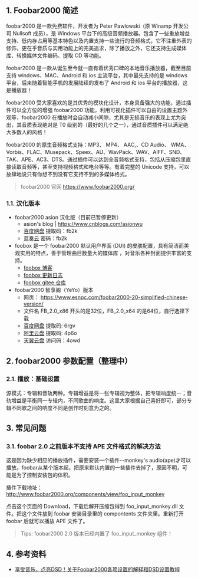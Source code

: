 ## 1. Foobar2000 简述

foobar2000 是一款免费软件，开发者为 Peter Pawlowski（原 Winamp 开发公司 Nullsoft 成员），是 Windows 平台下的高级音频播放器。包含了一些重放增益支持、低内存占用等基本特色以及内置支持一些流行的音频格式，它不注重外表的修饰，更在乎音质与实用功能上的完美追求，除了播放之外，它还支持生成媒体库、转换媒体文件编码、提取 CD 等功能。

foobar2000 是一款从诞生至今就一直有着优秀口碑的本地音乐播放器，截至目前支持 windows、MAC、Android 和 ios 主流平台，其中最先支持的是 windows 平台，后来随着智能手机的发展陆续的发布了 Android 和 ios 平台的播放器，这是播放器！

foobar2000 受大家喜欢的是其优秀的模块化设计，本身具备强大的功能，通过插件可以全方位的增强 foobar2000 功能，利用可视化插件可以自由的设置主题外观等，foobar2000 在播放时会自动减小间隙，尤其是无损音乐的表现上尤为突出，其音质表现绝对是 T0 级别的（最好的几个之一），通过音质插件可以满足绝大多数人的风格！

foobar2000 的原生音频格式支持：MP3、 MP4、 AAC,、CD Audio、 WMA、 Vorbis、FLAC、Musepack、Speex、AU、WavPack、WAV、AIFF、SND、TAK、APE、AC3、DTS。通过插件可以达到全音频格式支持，包括从压缩包里直接读取音频等，甚至支持视频格式和电台等等。有着完整的 Unicode 支持，可以放肆地说只有你想不到没有它支持不到的多媒体格式。

> foobar2000 官网  https://www.foobar2000.org/

### 1.1. 汉化版本

- foobar2000 asion 汉化版（目前已暂停更新）
   - asion's blog | https://www.cnblogs.com/asionwu
   - [百度网盘](https://pan.baidu.com/s/1wVbB24nSlwiHJWzJOagF9g?pwd=fb2k) 提取码：fb2k
   - [蓝奏云](https://wwi.lanzoup.com/b0jitwwf) 密码：fb2k
- foobox 是一个 foobar2000 默认用户界面 (DUI) 的皮肤配置，具有简洁而美观实用的特点，善于管理曲目数量大的媒体库 ，对音乐各种封面提供丰富的支持。
    - [foobox 博客](https://dream7180.gitee.io/2023/foobox-release/)
    - [foobox 更新日志](https://dream7180.gitee.io/2023/foobox-changelog/)
    - [foobox gitee 仓库](https://gitee.com/dream7180/foobox-cn)
- foobar2000 智享阁（YeYo）版本
   - 网页： https://www.esnpc.com/foobar2000-20-simplified-chinese-version/
   - 文件名 FB_2.0_x86 开头的是32位，FB_2.0_x64 的是64位，自行选择下载
   - [百度网盘](https://pan.baidu.com/s/1iOPyEPf_pcZDbl3AbWSEYQ) 提取码: 6rgv
   - [阿里云盘](https://www.aliyundrive.com/s/6Ly1isy9bwD) 提取码: 4p6o
   - [天翼云盘](https://cloud.189.cn/web/share?code=mYvAnivuIbIv) 访问码：4owd

## 2. foobar2000 参数配置（整理中）

### 2.1. 播放：基础设置

源模式：专辑和音轨两种。专辑增益是将一张专辑视为整体，把专辑响度统一；音轨增益是平衡同一专辑内，不同歌曲的响度。这里大家根据自己喜好即可，部分专辑不同歌之间的响度不同是创作时刻意为之的。

## 3. 常见问题

### 3.1. foobar 2.0 之前版本不支持 APE 文件格式的解决方法

这是因为缺少相应的播放插件，需要安装一个插件--monkey's audio(ape)才可以播放。foobar从某个版本起，把原来默认内置的一些插件去掉了，原因不明，可能是为了控制安装包的体积。

插件下载地址：http://www.foobar2000.org/components/view/foo_input_monkey

点击这个页面的 Download，下载后解开压缩包得到 foo_input_monkey.dll 文件。把这个文件放到 foobar 安装目录里的 compontents 文件夹里。重新打开 foobar 后就可以播放 APE 文件了。	

> Tips: foobar2000 2.0 版本已经内置了 foo_input_monkey 组件！

## 4. 参考资料

- [享受音乐，点亮DSD！关于Foobar2000各项设置的解释和DSD设置教程](https://www.bilibili.com/read/cv16375348/)


